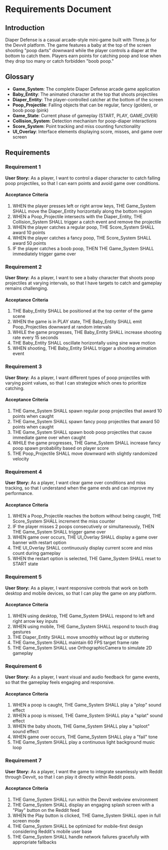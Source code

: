 # Requirements Document

## Introduction

Diaper Defense is a casual arcade-style mini-game built with Three.js for the Devvit platform. The game features a baby at the top of the screen shooting "poop darts" downward while the player controls a diaper at the bottom to catch them. Players earn points for catching poop and lose when they drop too many or catch forbidden "boob poop."

## Glossary

- **Game_System**: The complete Diaper Defense arcade game application
- **Baby_Entity**: The animated character at the top that shoots projectiles
- **Diaper_Entity**: The player-controlled catcher at the bottom of the screen
- **Poop_Projectile**: Falling objects that can be regular, fancy (golden), or boob poop (pink)
- **Game_State**: Current phase of gameplay (START, PLAY, GAME_OVER)
- **Collision_System**: Detection mechanism for poop-diaper interactions
- **Score_System**: Point tracking and miss counting functionality
- **UI_Overlay**: Interface elements displaying score, misses, and game over screen

## Requirements

### Requirement 1

**User Story:** As a player, I want to control a diaper character to catch falling poop projectiles, so that I can earn points and avoid game over conditions.

#### Acceptance Criteria

1. WHEN the player presses left or right arrow keys, THE Game_System SHALL move the Diaper_Entity horizontally along the bottom region
2. WHEN a Poop_Projectile intersects with the Diaper_Entity, THE Collision_System SHALL trigger a catch event and remove the projectile
3. WHEN the player catches a regular poop, THE Score_System SHALL award 10 points
4. WHEN the player catches a fancy poop, THE Score_System SHALL award 50 points
5. IF the player catches a boob poop, THEN THE Game_System SHALL immediately trigger game over

### Requirement 2

**User Story:** As a player, I want to see a baby character that shoots poop projectiles at varying intervals, so that I have targets to catch and gameplay remains challenging.

#### Acceptance Criteria

1. THE Baby_Entity SHALL be positioned at the top center of the game scene
2. WHEN the game is in PLAY state, THE Baby_Entity SHALL emit Poop_Projectiles downward at random intervals
3. WHILE the game progresses, THE Baby_Entity SHALL increase shooting rate every 15 seconds
4. THE Baby_Entity SHALL oscillate horizontally using sine wave motion
5. WHEN shooting, THE Baby_Entity SHALL trigger a shooting animation event

### Requirement 3

**User Story:** As a player, I want different types of poop projectiles with varying point values, so that I can strategize which ones to prioritize catching.

#### Acceptance Criteria

1. THE Game_System SHALL spawn regular poop projectiles that award 10 points when caught
2. THE Game_System SHALL spawn fancy poop projectiles that award 50 points when caught
3. THE Game_System SHALL spawn boob poop projectiles that cause immediate game over when caught
4. WHILE the game progresses, THE Game_System SHALL increase fancy poop spawn probability based on player score
5. THE Poop_Projectile SHALL move downward with slightly randomized velocity

### Requirement 4

**User Story:** As a player, I want clear game over conditions and miss tracking, so that I understand when the game ends and can improve my performance.

#### Acceptance Criteria

1. WHEN a Poop_Projectile reaches the bottom without being caught, THE Score_System SHALL increment the miss counter
2. IF the player misses 2 poops consecutively or simultaneously, THEN THE Game_System SHALL trigger game over
3. WHEN game over occurs, THE UI_Overlay SHALL display a game over banner with restart option
4. THE UI_Overlay SHALL continuously display current score and miss count during gameplay
5. WHEN the restart option is selected, THE Game_System SHALL reset to START state

### Requirement 5

**User Story:** As a player, I want responsive controls that work on both desktop and mobile devices, so that I can play the game on any platform.

#### Acceptance Criteria

1. WHEN using desktop, THE Game_System SHALL respond to left and right arrow key inputs
2. WHEN using mobile, THE Game_System SHALL respond to touch drag gestures
3. THE Diaper_Entity SHALL move smoothly without lag or stuttering
4. THE Game_System SHALL maintain 60 FPS target frame rate
5. THE Game_System SHALL use OrthographicCamera to simulate 2D gameplay

### Requirement 6

**User Story:** As a player, I want visual and audio feedback for game events, so that the gameplay feels engaging and responsive.

#### Acceptance Criteria

1. WHEN a poop is caught, THE Game_System SHALL play a "plop" sound effect
2. WHEN a poop is missed, THE Game_System SHALL play a "splat" sound effect
3. WHEN the baby shoots, THE Game_System SHALL play a "sploot" sound effect
4. WHEN game over occurs, THE Game_System SHALL play a "fail" tone
5. THE Game_System SHALL play a continuous light background music loop

### Requirement 7

**User Story:** As a player, I want the game to integrate seamlessly with Reddit through Devvit, so that I can play it directly within Reddit posts.

#### Acceptance Criteria

1. THE Game_System SHALL run within the Devvit webview environment
2. THE Game_System SHALL display an engaging splash screen with a "Play" button on the Reddit feed
3. WHEN the Play button is clicked, THE Game_System SHALL open in full screen mode
4. THE Game_System SHALL be optimized for mobile-first design considering Reddit's mobile user base
5. THE Game_System SHALL handle network failures gracefully with appropriate fallbacks